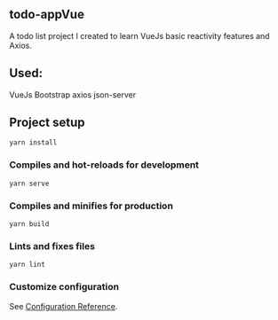 ## todo-appVue
A todo list project I created to learn VueJs basic reactivity features and Axios.

## Used:
VueJs
Bootstrap
axios
json-server

## Project setup
```
yarn install
```

### Compiles and hot-reloads for development
```
yarn serve
```

### Compiles and minifies for production
```
yarn build
```

### Lints and fixes files
```
yarn lint
```

### Customize configuration
See [Configuration Reference](https://cli.vuejs.org/config/).
